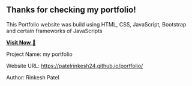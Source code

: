 ## Thanks for checking my portfolio!
This Portfolio website was build using HTML, CSS, JavaScript, Bootstrap and certain frameworks of JavaScripts

<a href="https://patelrinkesh24.github.io/portfolio/" target="_blank">**Visit Now** 🚀</a>

Project Name: my portfolio 

Website URL: https://patelrinkesh24.github.io/portfolio/

Author: Rinkesh Patel
